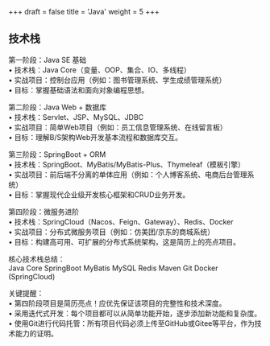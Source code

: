 +++
draft = false
title = 'Java'
weight = 5
+++

## 技术栈
第一阶段：Java SE 基础  
• 技术栈：Java Core（变量、OOP、集合、IO、多线程）  
• 实战项目：控制台应用（例如：图书管理系统、学生成绩管理系统）  
• 目标：掌握基础语法和面向对象编程思想。  

第二阶段：Java Web + 数据库  
• 技术栈：Servlet、JSP、MySQL、JDBC  
• 实战项目：简单Web项目（例如：员工信息管理系统、在线留言板）  
• 目标：理解B/S架构Web开发基本流程和数据库交互。  

第三阶段：SpringBoot + ORM  
• 技术栈：SpringBoot、MyBatis/MyBatis-Plus、Thymeleaf（模板引擎）  
• 实战项目：前后端不分离的单体应用（例如：个人博客系统、电商后台管理系统）  
• 目标：掌握现代企业级开发核心框架和CRUD业务开发。  

第四阶段：微服务进阶  
• 技术栈：SpringCloud（Nacos、Feign、Gateway）、Redis、Docker  
• 实战项目：分布式微服务项目（例如：仿美团/京东的商城系统）  
• 目标：构建高可用、可扩展的分布式系统架构，这是简历上的亮点项目。  

核心技术栈总结：  
Java Core SpringBoot MyBatis MySQL Redis Maven Git Docker  
 (SpringCloud)

关键提醒：  
• 第四阶段项目是简历亮点！应优先保证该项目的完整性和技术深度。  
• 采用迭代式开发：每个项目都可以从简单功能开始，逐步添加新功能和复杂度。  
• 使用Git进行代码托管：所有项目代码必须上传至GitHub或Gitee等平台，作为技术能力的证明。  